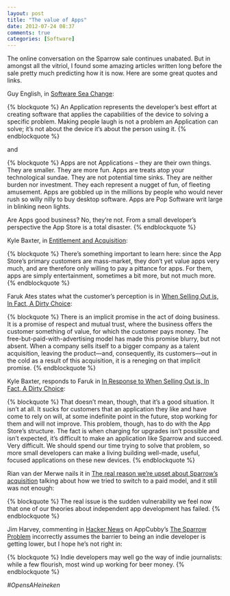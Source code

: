 ```yaml
---
layout: post
title: "The value of Apps"
date: 2012-07-24 08:37
comments: true
categories: [Software]
---
```


The online conversation on the Sparrow sale continues unabated. But in amongst all the vitriol, I found some amazing articles written long before the sale pretty much predicting how it is now. Here are some great quotes and links.

Guy English, in [Software Sea Change](http://kickingbear.com/blog/archives/67):

{% blockquote %}
An Application represents the developer’s best effort at creating software that applies the capabilities of the device to solving a specific problem. Making people laugh is not a problem an Application can solve; it’s not about the device it’s about the person using it.
{% endblockquote %}

and

{% blockquote %}
Apps are not Applications – they are their own things. They are smaller. They are more fun. Apps are treats atop your technological sundae. They are not potential time sinks. They are neither burden nor investment. They each represent a nugget of fun, of fleeting amusement. Apps are gobbled up in the millions by people who would never rush so willy nilly to buy desktop software. Apps are Pop Software writ large in blinking neon lights.

Are Apps good business? No, they’re not. From a small developer’s perspective the App Store is a total disaster.
{% endblockquote %}

Kyle Baxter, in [Entitlement and Acquisition](http://tightwind.net/2012/07/entitlement-and-acquisition/):

{% blockquote %}
There’s something important to learn here: since the App Store’s primary customers are mass-market, they don’t yet value apps very much, and are therefore only willing to pay a pittance for apps. For them, apps are simply entertainment, sometimes a bit more, but not much more.
{% endblockquote %}

Faruk Ates states what the customer’s perception is in [When Selling Out is, In Fact, A Dirty Choice](http://farukat.es/journal/2012/07/661-selling-out-is-dirty): 

{% blockquote %}
There is an implicit promise in the act of doing business. It is a promise of respect and mutual trust, where the business offers the customer something of value, for which the customer pays money. The free-but-paid-with-advertising model has made this promise blurry, but not absent. When a company sells itself to a bigger company as a talent acquisition, leaving the product—and, consequently, its customers—out in the cold as a result of this acquisition, it is a reneging on that implicit promise.
{% endblockquote %}

Kyle Baxter, responds to Faruk in [In Response to When Selling Out is, In Fact, A Dirty Choice](http://tightwind.net/2012/07/ates-response-to-gemmell/):

{% blockquote %}
That doesn’t mean, though, that it’s a good situation. It isn’t at all. It sucks for customers that an application they like and have come to rely on will, at some indefinite point in the future, stop working for them and will not improve. This problem, though, has to do with the App Store’s structure. The fact is when charging for upgrades isn’t possible and isn’t expected, it’s difficult to make an application like Sparrow and succeed. Very difficult. We should spend our time trying to solve that problem, so more small developers can make a living building well-made, useful, focused applications on these new devices.
{% endblockquote %}

Rian van der Merwe nails it in [The real reason we’re upset about Sparrow’s acquisition](http://www.elezea.com/2012/07/sparrow-google-acquisition/) talking about how we tried to switch to a paid model, and it still was not enough:

{% blockquote %}
The real issue is the sudden vulnerability we feel now that one of our theories about independent app development has failed.
{% endblockquote %}

Jim Harvey, commenting in [Hacker News](http://news.ycombinator.com/item?id=4284088) on AppCubby’s [The Sparrow Problem](http://appcubby.com/blog/the-sparrow-problem/) incorrectly assumes the barrier to being an indie developer is getting lower, but I hope he’s not right in:

{% blockquote %}
Indie developers may well go the way of indie journalists: while a few flourish, most wind up working for beer money.
{% endblockquote %}

*#OpensAHeineken*

